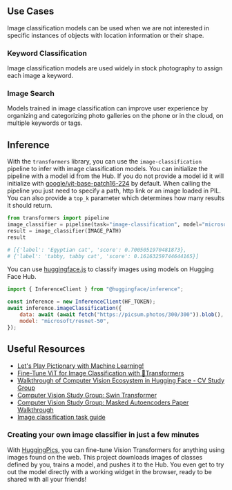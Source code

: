 ## Use Cases

Image classification models can be used when we are not interested in specific instances of objects with location information or their shape.

### Keyword Classification

Image classification models are used widely in stock photography to assign each image a keyword.

### Image Search

Models trained in image classification can improve user experience by organizing and categorizing photo galleries on the phone or in the cloud, on multiple keywords or tags.

## Inference

With the `transformers` library, you can use the `image-classification` pipeline to infer with image classification models. You can initialize the pipeline with a model id from the Hub. If you do not provide a model id it will initialize with [google/vit-base-patch16-224](https://huggingface.co/google/vit-base-patch16-224) by default. When calling the pipeline you just need to specify a path, http link or an image loaded in PIL. You can also provide a `top_k` parameter which determines how many results it should return.

```python
from transformers import pipeline
image_classifier = pipeline(task="image-classification", model="microsoft/resnet-50")
result = image_classifier(IMAGE_PATH)
result

# [{'label': 'Egyptian cat', 'score': 0.7005051970481873},
# {'label': 'tabby, tabby cat', 'score': 0.16163259744644165}]
```

You can use [huggingface.js](https://github.com/huggingface/huggingface.js) to classify images using models on Hugging Face Hub.

```javascript
import { InferenceClient } from "@huggingface/inference";

const inference = new InferenceClient(HF_TOKEN);
await inference.imageClassification({
	data: await (await fetch("https://picsum.photos/300/300")).blob(),
	model: "microsoft/resnet-50",
});
```

## Useful Resources

- [Let's Play Pictionary with Machine Learning!](https://www.youtube.com/watch?v=LS9Y2wDVI0k)
- [Fine-Tune ViT for Image Classification with 🤗Transformers](https://huggingface.co/blog/fine-tune-vit)
- [Walkthrough of Computer Vision Ecosystem in Hugging Face - CV Study Group](https://www.youtube.com/watch?v=oL-xmufhZM8)
- [Computer Vision Study Group: Swin Transformer](https://www.youtube.com/watch?v=Ngikt-K1Ecc)
- [Computer Vision Study Group: Masked Autoencoders Paper Walkthrough](https://www.youtube.com/watch?v=Ngikt-K1Ecc)
- [Image classification task guide](https://huggingface.co/docs/transformers/tasks/image_classification)

### Creating your own image classifier in just a few minutes

With [HuggingPics](https://github.com/nateraw/huggingpics), you can fine-tune Vision Transformers for anything using images found on the web. This project downloads images of classes defined by you, trains a model, and pushes it to the Hub. You even get to try out the model directly with a working widget in the browser, ready to be shared with all your friends!
